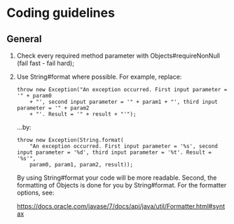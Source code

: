 # Coding guidelines

## General

1. Check every required method parameter with Objects#requireNonNull (fail fast - fail hard);

1. Use String#format where possible. For example, replace:

    ```
    throw new Exception("An exception occurred. First input parameter = '" + param0
        + "', second input parameter = '" + param1 + "', third input parameter = '" + param2
        + "'. Result = '" + result + "'");
    ```

    ...by:

    ```
    throw new Exception(String.format(
        "An exception occurred. First input parameter = '%s', second input parameter = '%d', third input parameter = '%t'. Result = '%s'",
        param0, param1, param2, result));
    ```

    By using String#format your code will be more readable. Second, the formatting of Objects is done for you by String#format. For the formatter options, see:

    https://docs.oracle.com/javase/7/docs/api/java/util/Formatter.html#syntax
